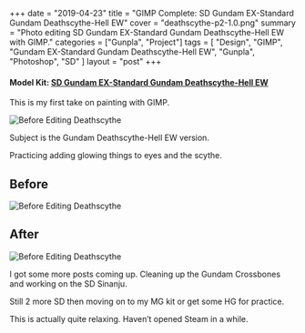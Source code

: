 +++
date = "2019-04-23"
title = "GIMP Complete: SD Gundam EX-Standard Gundam Deathscythe-Hell EW"
cover = "deathscythe-p2-1.0.png"
summary = "Photo editing SD Gundam EX-Standard Gundam Deathscythe-Hell EW with GIMP."
categories = ["Gunpla", "Project"]
tags = [
  "Design",
  "GIMP",
  "Gundam EX-Standard Gundam Deathscythe-Hell EW",
  "Gunpla",
  "Photoshop",
  "SD"
]
layout = "post"
+++

#### Model Kit: [SD Gundam EX-Standard Gundam Deathscythe-Hell EW](/build-complete-sd-gundam-cross-silhouette-crossbone-gundam-x1/)

This is my first take on painting with GIMP.

![Before Editing Deathscythe](/uploads/deathscythe-p1-0.4-e1554832647330.png)

Subject is the Gundam Deathscythe-Hell EW version.

Practicing adding glowing things to eyes and the scythe.

## Before

![Before Editing Deathscythe](/uploads/deathscythe-p2-1.0-orig.png)

## After

![Before Editing Deathscythe](/uploads/deathscythe-p2-1.0.png)

I got some more posts coming up. Cleaning up the Gundam Crossbones and working on the SD Sinanju.

Still 2 more SD then moving on to my MG kit or get some HG for practice.

This is actually quite relaxing. Haven’t opened Steam in a while.
